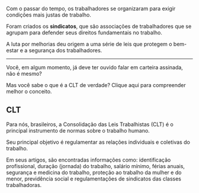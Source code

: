 Com o passar do tempo, os trabalhadores se organizaram para exigir condições mais justas de trabalho.

Foram criados os **sindicatos**, que são associações de trabalhadores que se agrupam para defender seus direitos fundamentais no trabalho.

A luta por melhorias deu origem a uma série de leis que protegem o bem-estar e a segurança dos trabalhadores.

---

Você, em algum momento, já deve ter ouvido falar em carteira assinada, não é mesmo?

Mas você sabe o que é a CLT de verdade? Clique aqui para compreender melhor o conceito.


## CLT

Para nós, brasileiros, a Consolidação das Leis Trabalhistas (CLT) é o principal instrumento de normas sobre o trabalho humano.

Seu principal objetivo é regulamentar as relações individuais e coletivas do trabalho.

Em seus artigos, são encontradas informações como: identificação profissional, duração (jornada) do trabalho, salário mínimo, férias anuais, segurança e medicina do trabalho, proteção ao trabalho da mulher e do menor, previdência social e regulamentações de sindicatos das classes trabalhadoras.